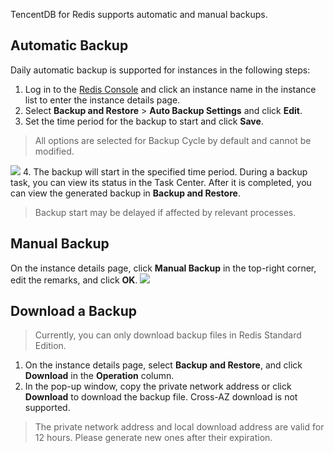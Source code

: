 TencentDB for Redis supports automatic and manual backups.

## Automatic Backup
Daily automatic backup is supported for instances in the following steps:
1. Log in to the [Redis Console](https://console.cloud.tencent.com/redis) and click an instance name in the instance list to enter the instance details page.
2. Select **Backup and Restore** > **Auto Backup Settings** and click **Edit**.
3. Set the time period for the backup to start and click **Save**.
> All options are selected for Backup Cycle by default and cannot be modified.
>
![](https://main.qcloudimg.com/raw/02813e57aa17fab2c5db77a3922469b0.png)
4. The backup will start in the specified time period. During a backup task, you can view its status in the Task Center. After it is completed, you can view the generated backup in **Backup and Restore**.
> Backup start may be delayed if affected by relevant processes.


## Manual Backup
On the instance details page, click **Manual Backup** in the top-right corner, edit the remarks, and click **OK**.
![](https://main.qcloudimg.com/raw/5997f5e0d5afc8e6b917817faa9df7ed.png)


## Download a Backup
> Currently, you can only download backup files in Redis Standard Edition.

1. On the instance details page, select **Backup and Restore**, and click **Download** in the **Operation** column.
2. In the pop-up window, copy the private network address or click **Download** to download the backup file. Cross-AZ download is not supported.
>The private network address and local download address are valid for 12 hours. Please generate new ones after their expiration.
